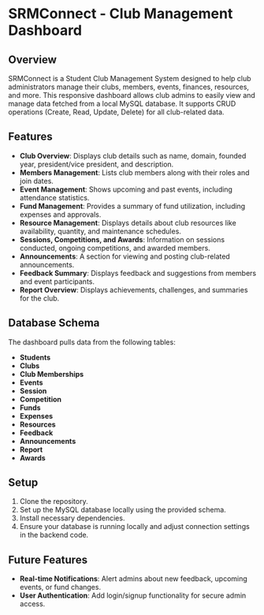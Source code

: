 # SRMConnect - Club Management Dashboard

## Overview
SRMConnect is a Student Club Management System designed to help club administrators manage their clubs, members, events, finances, resources, and more. This responsive dashboard allows club admins to easily view and manage data fetched from a local MySQL database. It supports CRUD operations (Create, Read, Update, Delete) for all club-related data.

## Features
- **Club Overview**: Displays club details such as name, domain, founded year, president/vice president, and description.
- **Members Management**: Lists club members along with their roles and join dates.
- **Event Management**: Shows upcoming and past events, including attendance statistics.
- **Fund Management**: Provides a summary of fund utilization, including expenses and approvals.
- **Resource Management**: Displays details about club resources like availability, quantity, and maintenance schedules.
- **Sessions, Competitions, and Awards**: Information on sessions conducted, ongoing competitions, and awarded members.
- **Announcements**: A section for viewing and posting club-related announcements.
- **Feedback Summary**: Displays feedback and suggestions from members and event participants.
- **Report Overview**: Displays achievements, challenges, and summaries for the club.

## Database Schema
The dashboard pulls data from the following tables:
- **Students**
- **Clubs**
- **Club Memberships**
- **Events**
- **Session**
- **Competition**
- **Funds**
- **Expenses**
- **Resources**
- **Feedback**
- **Announcements**
- **Report**
- **Awards**

## Setup
1. Clone the repository.
2. Set up the MySQL database locally using the provided schema.
3. Install necessary dependencies.
4. Ensure your database is running locally and adjust connection settings in the backend code.

## Future Features
- **Real-time Notifications**: Alert admins about new feedback, upcoming events, or fund changes.
- **User Authentication**: Add login/signup functionality for secure admin access.
